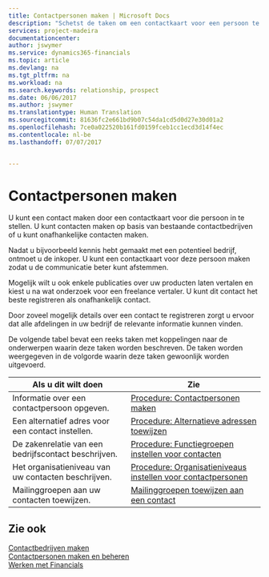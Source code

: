 ```yaml
---
title: Contactpersonen maken | Microsoft Docs
description: "Schetst de taken om een contactkaart voor een persoon te maken, bijvoorbeeld een prospect of leverancier, om de relatie te helpen definiëren en communicatie af te stemmen."
services: project-madeira
documentationcenter: 
author: jswymer
ms.service: dynamics365-financials
ms.topic: article
ms.devlang: na
ms.tgt_pltfrm: na
ms.workload: na
ms.search.keywords: relationship, prospect
ms.date: 06/06/2017
ms.author: jswymer
ms.translationtype: Human Translation
ms.sourcegitcommit: 81636fc2e661bd9b07c54da1cd5d0d27e30d01a2
ms.openlocfilehash: 7ce0a022520b161fd0159fceb1cc1ecd3d14f4ec
ms.contentlocale: nl-be
ms.lasthandoff: 07/07/2017


---
```

# <a name="creating-contact-persons"></a>Contactpersonen maken
U kunt een contact maken door een contactkaart voor die persoon in te stellen. U kunt contacten maken op basis van bestaande contactbedrijven of u kunt onafhankelijke contacten maken.

Nadat u bijvoorbeeld kennis hebt gemaakt met een potentieel bedrijf, ontmoet u de inkoper. U kunt een contactkaart voor deze persoon maken zodat u de communicatie beter kunt afstemmen.

Mogelijk wilt u ook enkele publicaties over uw producten laten vertalen en kiest u na wat onderzoek voor een freelance vertaler. U kunt dit contact het beste registreren als onafhankelijk contact.

Door zoveel mogelijk details over een contact te registreren zorgt u ervoor dat alle afdelingen in uw bedrijf de relevante informatie kunnen vinden.

De volgende tabel bevat een reeks taken met koppelingen naar de onderwerpen waarin deze taken worden beschreven. De taken worden weergegeven in de volgorde waarin deze taken gewoonlijk worden uitgevoerd.

| Als u dit wilt doen | Zie |
| --- | --- |
| Informatie over een contactpersoon opgeven. |[Procedure: Contactpersonen maken](marketing-how-create-contact-persons.md) |
| Een alternatief adres voor een contact instellen. |[Procedure: Alternatieve adressen toewijzen](marketing-how-assign-alternate-address.md) |
| De zakenrelatie van een bedrijfscontact beschrijven. |[Procedure: Functiegroepen instellen voor contacten](marketing-job-responsibilities.md) |
| Het organisatieniveau van uw contacten beschrijven. |[Procedure: Organisatieniveaus instellen voor contactpersonen](marketing-organizational-levels.md) |
| Mailinggroepen aan uw contacten toewijzen. |[Mailinggroepen toewijzen aan een contact](marketing-mailing-groups.md) |

## <a name="see-also"></a>Zie ook
[Contactbedrijven maken](marketing-create-contact-companies.md)  
[Contactpersonen maken en beheren](marketing-create-contact-persons.md)  
[Werken met Financials](ui-work-product.md)

